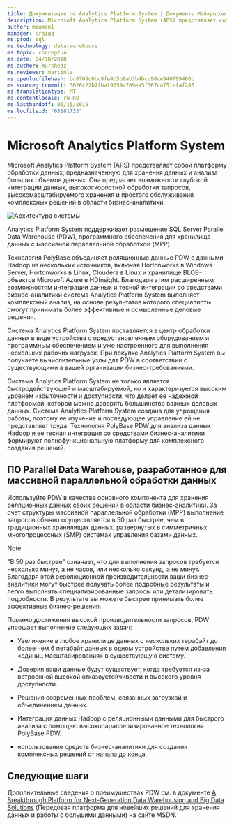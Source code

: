 ```yaml
---
title: Документация по Analytics Platform System | Документы Майкрософт
description: Microsoft Analytics Platform System (APS) представляет собой платформу обработки данных, предназначенную для хранения данных и анализа больших объемов данных. Она предлагает возможности глубокой интеграции данных, высокоскоростной обработки запросов, высокомасштабируемого хранения и простого обслуживания комплексных решений в области бизнес-аналитики.
author: mzaman1
manager: craigg
ms.prod: sql
ms.technology: data-warehouse
ms.topic: conceptual
ms.date: 04/18/2018
ms.author: murshedz
ms.reviewer: martinle
ms.openlocfilehash: bc8765d0bc8fe4b5b9ab3b4bcc98ce940f99400c
ms.sourcegitcommit: 3026c22b7fba19059a769ea5f367c4f51efaf286
ms.translationtype: MT
ms.contentlocale: ru-RU
ms.lasthandoff: 06/15/2019
ms.locfileid: "63181733"
---
```

# <a name="microsoft-analytics-platform-system"></a>Microsoft Analytics Platform System

Microsoft Analytics Platform System (APS) представляет собой платформу обработки данных, предназначенную для хранения данных и анализа больших объемов данных. Она предлагает возможности глубокой интеграции данных, высокоскоростной обработки запросов, высокомасштабируемого хранения и простого обслуживания комплексных решений в области бизнес-аналитики.

![Архитектура системы](media/architecture-high-level.png "архитектура системы")

Analytics Platform System поддерживает размещение SQL Server Parallel Data Warehouse (PDW), программного обеспечения для хранилища данных с массивной параллельной обработкой (MPP).

Технология PolyBase объединяет реляционные данные PDW с данными Hadoop из нескольких источников, включая Hortonworks в Windows Server, Hortonworks в Linux, Cloudera в Linux и хранилище BLOB-объектов Microsoft Azure в HDInsight. Благодаря этим расширенным возможностям интеграции данных и тесной интеграции со средствами бизнес-аналитики система Analytics Platform System выполняет комплексный анализ, на основе результатов которого специалисты смогут принимать более эффективные и осмысленные деловые решения.

Система Analytics Platform System поставляется в центр обработки данных в виде устройства с предустановленным оборудованием и программным обеспечением и уже настроенного для выполнения нескольких рабочих нагрузок. При покупке Analytics Platform System вы получаете вычислительные узлы для PDW в соответствии с существующими в вашей организации бизнес-требованиями.

Система Analytics Platform System не только является быстродействующей и масштабируемой, но и характеризуется высоким уровнем избыточности и доступности, что делает ее надежной платформой, которой можно доверять большинство важных деловых данных. Система Analytics Platform System создана для упрощения работы, поэтому ее изучение и последующее управление ей не представляет труда. Технология PolyBase PDW для анализа данных Hadoop и ее тесная интеграция со средствами бизнес-аналитики формируют полнофункциональную платформу для комплексного создания решений.

## <a name="parallel-data-warehouse-software-designed-for-massively-parallel-processing"></a>ПО Parallel Data Warehouse, разработанное для массивной параллельной обработки данных

Используйте PDW в качестве основного компонента для хранения реляционных данных своих решений в области бизнес-аналитики. За счет структуры массивной параллельной обработки (MPP) выполнение запросов обычно осуществляется в 50 раз быстрее, чем в традиционных хранилищах данных, развернутых в симметричных многопроцессных (SMP) системах управления базами данных.

> [!NOTE]
> "В 50 раз быстрее" означает, что для выполнения запросов требуется несколько минут, а не часов, или несколько секунд, а не минут. Благодаря этой революционной производительности ваши бизнес-аналитики могут быстрее получать более подробные результаты и легко выполнять специализированные запросы или детализировать подробности. В результате вы можете быстрее принимать более эффективные бизнес-решения.

Помимо достижения высокой производительности запросов, PDW упрощает выполнение следующих задач:

- Увеличение в любое хранилище данных с нескольких терабайт до более чем 6 петабайт данных в одном устройстве путем добавления «единиц масштабирования» в существующую систему.

- Доверия ваши данные будут существует, когда требуется из-за встроенной высокой отказоустойчивости и высокого уровня доступности.

- Решения современных проблем, связанных загрузкой и объединением данных.

- Интеграция данных Hadoop с реляционными данными для быстрого анализа с помощью высокопараллелизированное технология PolyBase PDW.

- использование средств бизнес-аналитики для создания комплексных решений от начала до конца.

## <a name="next-steps"></a>Следующие шаги

Дополнительные сведения о преимуществах PDW см. в документе [A Breakthrough Platform for Next-Generation Data Warehousing and Big Data Solutions](https://docs.microsoft.com/previous-versions/sql/sql-server-2012/dn520808%28v=msdn.10%29) (Передовая платформа для новейших решений для хранения данных и работы с большими данными) на сайте MSDN.
